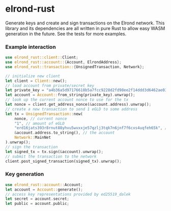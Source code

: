 # elrond-rust

Generate keys and create and sign transactions on the Elrond network. This library and its dependencies are all written in pure Rust to allow easy WASM generation in the future. See the tests for more examples.

### Example interaction

```rust
use elrond_rust::client::Client;
use elrond_rust::account::{Account, ElrondAddress};
use elrond_rust::transaction::{UnsignedTransaction, Network};

// initialize new client
let client = Client::new();
// load account from private/secret key
let private_key = "a4b36a5d97176618b5a7fcc9228d2fd98ee2f14ddd3d6462ae03e40eb487d15b";
let account = Account::from_string(private_key).unwrap();
// look up the current account nonce to use for the tx
let nonce = client.get_address_nonce(&account.address).unwrap();
// create a new transaction to send 1 eGLD to some address
let tx = UnsignedTransaction::new(
    nonce, // current nonce
    "1", // amount of eGLD
    "erd16jats393r8rnut88yhvu5wvxxje57qzlj3tqk7n6jnf7f6cxs4uqfeh65k", // reciever
    &account.address.to_string(), // the account
    Network::MainNet
).unwrap();
// sign the transaction
let signed_tx = tx.sign(&account).unwrap();
// submit the transaction to the network
client.post_signed_transaction(signed_tx).unwrap();
```

### Key generation

```rust
use elrond_rust::account::Account;
let account = Account::generate();
// access key representations provided by ed25519_dalek 
let secret = account.secret;
let public = account.public;
```
